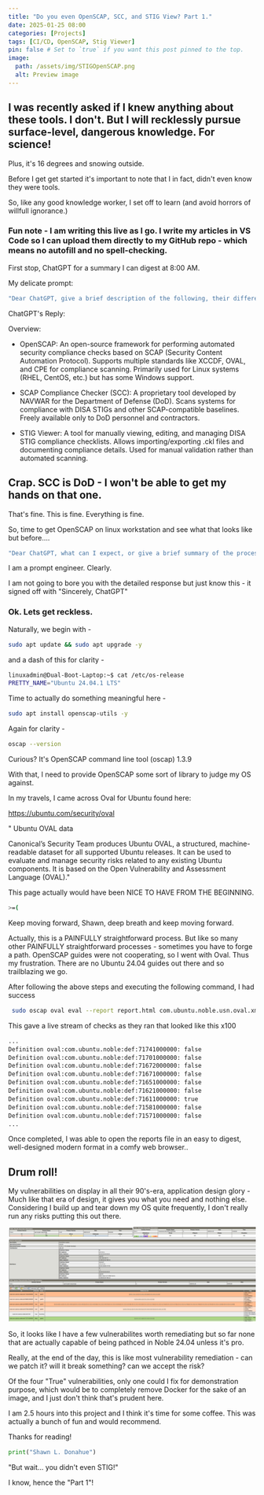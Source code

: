 ```yaml
---
title: "Do you even OpenSCAP, SCC, and STIG View? Part 1."
date: 2025-01-25 08:00
categories: [Projects]
tags: [CI/CD, OpenSCAP, Stig Viewer]
pin: false # Set to `true` if you want this post pinned to the top.
image:
  path: /assets/img/STIGOpenSCAP.png
  alt: Preview image
---
```



## I was recently asked if I knew anything about these tools. I don't. But I will recklessly pursue surface-level, dangerous knowledge. For science!

Plus, it's 16 degrees and snowing outside. 

Before I get get started it's important to note that I in fact, didn't even know they were tools. 

So, like any good knowledge worker, I set off to learn (and avoid horrors of willfull ignorance.)


### Fun note - I am writing this live as I go. I write my articles in VS Code so I can upload them directly to my GitHub repo - which means no autofill and no spell-checking. 

First stop, ChatGPT for a summary I can digest at 8:00 AM. 

My delicate prompt: 

```bash
"Dear ChatGPT, give a brief description of the following, their differences, and similarities: openscap, scap compliance checker, and STIG viewer"
```

ChatGPT's Reply:

Overview:

 * OpenSCAP:
        An open-source framework for performing automated security compliance checks based on SCAP (Security Content Automation Protocol).
        Supports multiple standards like XCCDF, OVAL, and CPE for compliance scanning.
        Primarily used for Linux systems (RHEL, CentOS, etc.) but has some Windows support.

* SCAP Compliance Checker (SCC):
        A proprietary tool developed by NAVWAR for the Department of Defense (DoD).
        Scans systems for compliance with DISA STIGs and other SCAP-compatible baselines.
        Freely available only to DoD personnel and contractors.

* STIG Viewer:
        A tool for manually viewing, editing, and managing DISA STIG compliance checklists.
        Allows importing/exporting .ckl files and documenting compliance details.
        Used for manual validation rather than automated scanning.

## Crap. SCC is DoD - I won't be able to get my hands on that one. 

That's fine. This is fine. Everything is fine. 

So, time to get OpenSCAP on linux workstation and see what that looks like but before....

```bash
"Dear ChatGPT, what can I expect, or give a brief summary of the process of installing OpenSCAP, running it, the output, and actions I can take or would normally be expected to take in a professional setting."
``` 

I am a prompt engineer. Clearly.

I am not going to bore you with the detailed response but just know this - it signed off with "Sincerely, ChatGPT"

### Ok. Lets get reckless. 

Naturally, we begin with - 

```bash
sudo apt update && sudo apt upgrade -y
```

and a dash of this for clarity -

```bash
linuxadmin@Dual-Boot-Laptop:~$ cat /etc/os-release
PRETTY_NAME="Ubuntu 24.04.1 LTS"
```
Time to actually do something meaningful here -

```bash
sudo apt install openscap-utils -y
```
Again for clarity -

```bash
oscap --version
```
Curious? It's OpenSCAP command line tool (oscap) 1.3.9

With that, I need to provide OpenSCAP some sort of library to judge my OS against. 

In my travels, I came across Oval for Ubuntu found here:

https://ubuntu.com/security/oval

"
Ubuntu OVAL data

Canonical’s Security Team produces Ubuntu OVAL, a structured, machine-readable dataset for all supported Ubuntu releases. It can be used to evaluate and manage security risks related to any existing Ubuntu components. It is based on the Open Vulnerability and Assessment Language (OVAL)."

This page actually would have been NICE TO HAVE FROM THE BEGINNING. 

```bash
>=(
```

Keep moving forward, Shawn, deep breath and keep moving forward.

Actually, this is a PAINFULLY straightforward process. But like so many other PAINFULLY straightforward processes - sometimes you have to forge a path. OpenSCAP guides were not cooperating, so I went with Oval. Thus my frustration. There are no Ubuntu 24.04 guides out there and so trailblazing we go.

After following the above steps and executing the following command, I had success

```bash
 sudo oscap oval eval --report report.html com.ubuntu.noble.usn.oval.xml
```

This gave a live stream of checks as they ran that looked like this x100

```bash
...
Definition oval:com.ubuntu.noble:def:71741000000: false
Definition oval:com.ubuntu.noble:def:71701000000: false
Definition oval:com.ubuntu.noble:def:71672000000: false
Definition oval:com.ubuntu.noble:def:71671000000: false
Definition oval:com.ubuntu.noble:def:71651000000: false
Definition oval:com.ubuntu.noble:def:71621000000: false
Definition oval:com.ubuntu.noble:def:71611000000: true
Definition oval:com.ubuntu.noble:def:71581000000: false
Definition oval:com.ubuntu.noble:def:71571000000: false
...
```

Once completed, I was able to open the reports file in an easy to digest, well-designed modern format in a comfy web browser.. 

## Drum roll!
My vulnerabilities on display in all their 90's-era, application design glory - Much like that era of design, it gives you what you need and nothing else. Considering I build up and tear down my OS quite frequently, I don't really run any risks putting this out there.


![OpenSCAP Round 1](/assets/img/OvalHTML.png)


So, it looks like I have a few vulnerabilites worth remediating but so far none that are actually capable of being pathced in Noble 24.04 unless it's pro.

Really, at the end of the day, this is like most vulnerability remediation - can we patch it? will it break something? can we accept the risk?

Of the four "True" vulnerabilities, only one could I fix for demonstration purpose, which would be to completely remove Docker for the sake of an image, and I just don't think that's prudent here.  

I am 2.5 hours into this project and I think it's time for some coffee. 
This was actually a bunch of fun and would recommend.

Thanks for reading!

```python
print("Shawn L. Donahue")
```

"But wait... you didn't even STIG!"

I know, hence the "Part 1"!


